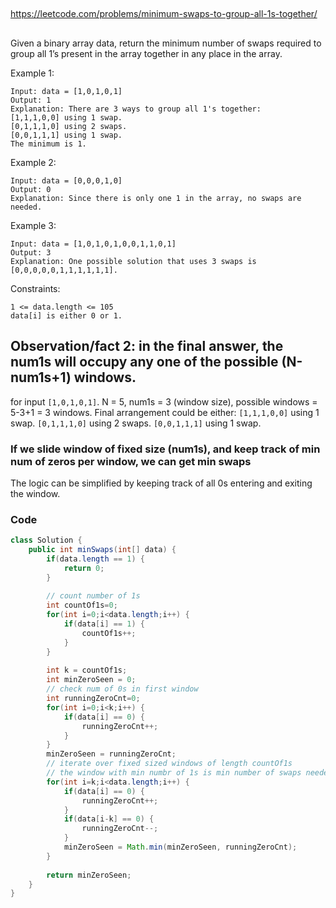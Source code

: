 
##

https://leetcode.com/problems/minimum-swaps-to-group-all-1s-together/

##

Given a binary array data, return the minimum number of swaps required to group all 1’s present in the array together in any place in the array.

 

Example 1:
```
Input: data = [1,0,1,0,1]
Output: 1
Explanation: There are 3 ways to group all 1's together:
[1,1,1,0,0] using 1 swap.
[0,1,1,1,0] using 2 swaps.
[0,0,1,1,1] using 1 swap.
The minimum is 1.
```
Example 2:
```
Input: data = [0,0,0,1,0]
Output: 0
Explanation: Since there is only one 1 in the array, no swaps are needed.
```
Example 3:
```
Input: data = [1,0,1,0,1,0,0,1,1,0,1]
Output: 3
Explanation: One possible solution that uses 3 swaps is [0,0,0,0,0,1,1,1,1,1,1].
``` 

Constraints:
```
1 <= data.length <= 105
data[i] is either 0 or 1.
```

## Observation/fact 2: in the final answer, the num1s will occupy any one of the possible (N-num1s+1) windows.

for input `[1,0,1,0,1]`. N = 5, num1s = 3 (window size), possible windows = 5-3+1 = 3 windows.
Final arrangement could be either:
`[1,1,1,0,0]` using 1 swap.
`[0,1,1,1,0]` using 2 swaps.
`[0,0,1,1,1]` using 1 swap.

### If we slide window of fixed size (num1s), and keep track of min num of zeros per window, we can get min swaps

The logic can be simplified by keeping track of all 0s entering and exiting the window.

### Code

```java
class Solution {
    public int minSwaps(int[] data) {
        if(data.length == 1) {
            return 0;
        }
        
        // count number of 1s
        int countOf1s=0;
        for(int i=0;i<data.length;i++) {
            if(data[i] == 1) {
                countOf1s++;
            }
        }
        
        int k = countOf1s;
        int minZeroSeen = 0;
        // check num of 0s in first window
        int runningZeroCnt=0;
        for(int i=0;i<k;i++) {
            if(data[i] == 0) {
                runningZeroCnt++;
            }
        }
        minZeroSeen = runningZeroCnt;
        // iterate over fixed sized windows of length countOf1s
        // the window with min numbr of 1s is min number of swaps needed from outside the window
        for(int i=k;i<data.length;i++) {
            if(data[i] == 0) {
                runningZeroCnt++;
            }
            if(data[i-k] == 0) {
                runningZeroCnt--;
            }
            minZeroSeen = Math.min(minZeroSeen, runningZeroCnt);
        }
        
        return minZeroSeen;  
    }
}
```